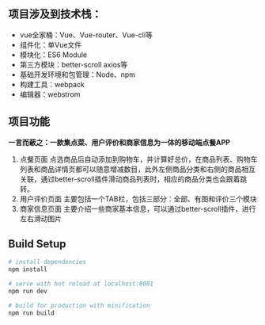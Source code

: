 
## 项目涉及到技术栈：
- vue全家桶：Vue、Vue-router、Vue-cli等
- 组件化：单Vue文件
- 模块化：ES6 Module
- 第三方模块：better-scroll axios等
- 基础开发环境和包管理：Node、npm
- 构建工具：webpack
- 编辑器：webstrom

## 项目功能
**一言而蔽之：一款集点菜、用户评价和商家信息为一体的移动端点餐APP**
1. 点餐页面
点选商品后自动添加到购物车，并计算好总价，在商品列表、购物车列表和商品详情页都可以随意增减数目，此外左侧商品分类和右侧的商品相互关联，通过better-scroll插件滑动商品列表时，相应的商品分类也会跟着跳转。
2. 用户评价页面
主要包括一个TAB栏，包括三部分：全部、有图和评价三个模块
3. 商家信息页面
主要介绍一些商家基本信息，可以通过better-scroll插件，进行左右滑动图片




## Build Setup
``` bash
# install dependencies
npm install

# serve with hot reload at localhost:8081
npm run dev

# build for production with minification
npm run build

```
